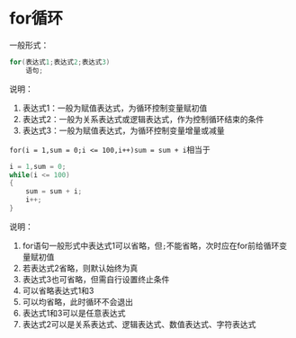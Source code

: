 # for循环

一般形式：

```c
for(表达式1;表达式2;表达式3)
    语句;
```

说明：

1. 表达式1：一般为赋值表达式，为循环控制变量赋初值
2. 表达式2：一般为关系表达式或逻辑表达式，作为控制循环结束的条件
3. 表达式3：一般为赋值表达式，为循环控制变量增量或减量

`for(i = 1,sum = 0;i <= 100,i++)sum = sum + i`相当于

```c
i = 1,sum = 0;
while(i <= 100)
{
    sum = sum + i;
    i++;
}
```

说明：

1. for语句一般形式中表达式1可以省略，但`;`不能省略，次时应在for前给循环变量赋初值
2. 若表达式2省略，则默认始终为真
3. 表达式3也可省略，但需自行设置终止条件
4. 可以省略表达式1和3
5. 可以均省略，此时循环不会退出
6. 表达式1和3可以是任意表达式
7. 表达式2可以是关系表达式、逻辑表达式、数值表达式、字符表达式